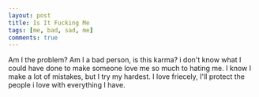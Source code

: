 ```yaml
---
layout: post
title: Is It Fucking Me
tags: [me, bad, sad, me]
comments: true
---
```

Am I the problem? Am I a bad person, is this karma? i don't know what I could have done to make someone love me so much to hating me.
I know I make a lot of mistakes, but I try my hardest. I love friecely, I'll protect the people i love with everything I have.